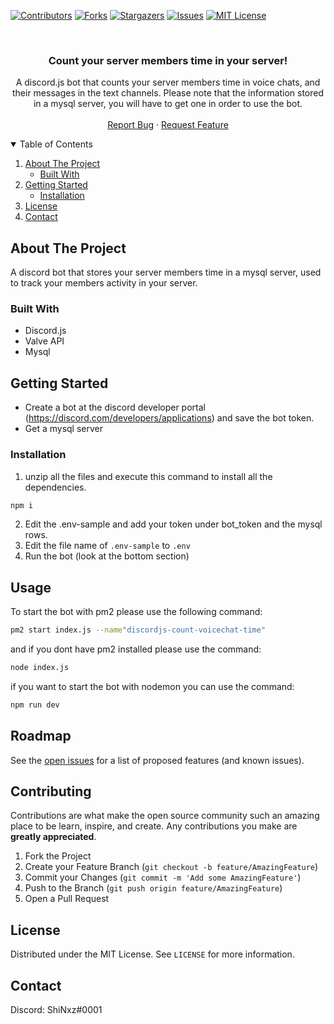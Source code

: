 
[![Contributors][contributors-shield]][contributors-url]
[![Forks][forks-shield]][forks-url]
[![Stargazers][stars-shield]][stars-url]
[![Issues][issues-shield]][issues-url]
[![MIT License][license-shield]][license-url]



<!-- PROJECT LOGO -->
<br />
    <h3 align="center">Count your server members time in your server!</h3>

  <p align="center">
    A discord.js bot that counts your server members time in voice chats, and their messages in the text channels.
  Please note that the information stored in a mysql server, you will have to get one in order to use the bot.
    <br />
    <br />
    <a href="https://github.com/shinxz/discordjs-count-voicechat-time/issues">Report Bug</a>
    ·
    <a href="https://github.com/shinxz/discordjs-count-voicechat-time/issues">Request Feature</a>
  </p>
</p>



<!-- TABLE OF CONTENTS -->
<details open="open">
  <summary>Table of Contents</summary>
  <ol>
    <li>
      <a href="#about-the-project">About The Project</a>
      <ul>
        <li><a href="#built-with">Built With</a></li>
      </ul>
    </li>
    <li>
      <a href="#getting-started">Getting Started</a>
      <ul>
        <li><a href="#installation">Installation</a></li>
      </ul>
    </li>
    <li><a href="#license">License</a></li>
    <li><a href="#contact">Contact</a></li>
  </ol>
</details>



<!-- ABOUT THE PROJECT -->
## About The Project

A discord bot that stores your server members time in a mysql server, used to track your members activity in your server.

### Built With

* Discord.js
* Valve API
* Mysql

<!-- GETTING STARTED -->
## Getting Started

* Create a bot at the discord developer portal (https://discord.com/developers/applications) and save the bot token.
* Get a mysql server

### Installation

1. unzip all the files and execute this command to install all the dependencies.
  ```sh
  npm i
  ```
2. Edit the .env-sample and add your token under bot_token and the mysql rows.
3. Edit the file name of `.env-sample` to `.env`
4. Run the bot (look at the bottom section) 

<!-- USAGE EXAMPLES -->
## Usage

To start the bot with pm2 please use the following command:
```sh
pm2 start index.js --name"discordjs-count-voicechat-time"
```
and if you dont have pm2 installed please use the command:
```sh
node index.js
```

if you want to start the bot with nodemon you can use the command:
```sh
npm run dev
```

<!-- ROADMAP -->
## Roadmap

See the [open issues](https://github.com/shinxz/discordjs-count-voicechat-time/issues) for a list of proposed features (and known issues).


<!-- CONTRIBUTING -->
## Contributing

Contributions are what make the open source community such an amazing place to be learn, inspire, and create. Any contributions you make are **greatly appreciated**.

1. Fork the Project
2. Create your Feature Branch (`git checkout -b feature/AmazingFeature`)
3. Commit your Changes (`git commit -m 'Add some AmazingFeature'`)
4. Push to the Branch (`git push origin feature/AmazingFeature`)
5. Open a Pull Request



<!-- LICENSE -->
## License

Distributed under the MIT License. See `LICENSE` for more information.



<!-- CONTACT -->
## Contact

Discord: ShiNxz#0001


<!-- MARKDOWN LINKS & IMAGES -->
<!-- https://www.markdownguide.org/basic-syntax/#reference-style-links -->
[contributors-shield]: https://img.shields.io/github/contributors/shinxz/discordjs-count-voicechat-time?style=for-the-badge
[contributors-url]: https://github.com/shinxz/discordjs-count-voicechat-time/graphs/contributors
[forks-shield]: https://img.shields.io/github/forks/shinxz/discordjs-count-voicechat-time.svg?style=for-the-badge
[forks-url]: https://github.com/shinxz/discordjs-count-voicechat-time/network/members
[stars-shield]: https://img.shields.io/github/stars/shinxz/discordjs-count-voicechat-time.svg?style=for-the-badge
[stars-url]: https://github.com/shinxz/discordjs-count-voicechat-time/stargazers
[issues-shield]: https://img.shields.io/github/issues/shinxz/discordjs-count-voicechat-time.svg?style=for-the-badge
[issues-url]: https://github.com/shinxz/discordjs-count-voicechat-time/issues
[license-shield]: https://img.shields.io/github/license/shinxz/discordjs-count-voicechat-time?style=for-the-badge
[license-url]: https://github.com/shinxz/discordjs-count-voicechat-time/blob/master/LICENSE.txt
